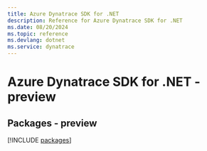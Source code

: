 ```yaml
---
title: Azure Dynatrace SDK for .NET
description: Reference for Azure Dynatrace SDK for .NET
ms.date: 08/20/2024
ms.topic: reference
ms.devlang: dotnet
ms.service: dynatrace
---
```

# Azure Dynatrace SDK for .NET - preview
## Packages - preview
[!INCLUDE [packages](dynatrace-index.md)]
